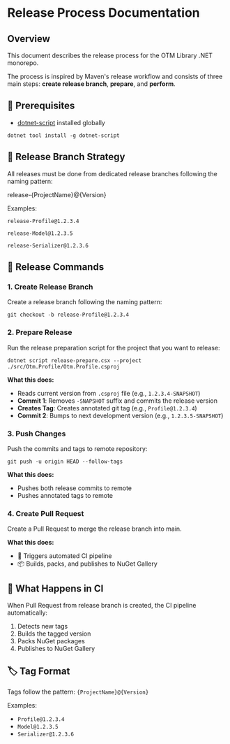 
# Release Process Documentation

## Overview

This document describes the release process for the OTM Library .NET monorepo.

The process is inspired by Maven's release workflow and consists of three main steps: **create release branch**, **prepare**, and **perform**.

## 🔧 Prerequisites

- [dotnet-script](https://github.com/filipw/dotnet-script) installed globally

```shell
dotnet tool install -g dotnet-script
```

## 🔧 Release Branch Strategy
All releases must be done from dedicated release branches following the naming pattern:

release-{ProjectName}@{Version}

Examples:

`release-Profile@1.2.3.4`

`release-Model@1.2.3.5`

`release-Serializer@1.2.3.6`

## 🔧 Release Commands

### 1. Create Release Branch

Create a release branch following the naming pattern:

```shell
git checkout -b release-Profile@1.2.3.4
```

### 2. Prepare Release

Run the release preparation script for the project that you want to release:

```shell
dotnet script release-prepare.csx --project ./src/Otm.Profile/Otm.Profile.csproj
```

**What this does:**
- Reads current version from `.csproj` file (e.g., `1.2.3.4-SNAPSHOT`)
- **Commit 1**: Removes `-SNAPSHOT` suffix and commits the release version
- **Creates Tag**: Creates annotated git tag (e.g., `Profile@1.2.3.4`)
- **Commit 2**: Bumps to next development version (e.g., `1.2.3.5-SNAPSHOT`)

### 3. Push Changes

Push the commits and tags to remote repository:

```shell
git push -u origin HEAD --follow-tags
```

**What this does:**
- Pushes both release commits to remote
- Pushes annotated tags to remote

### 4. Create Pull Request

Create a Pull Request to merge the release branch into main.

**What this does:**
- 🤖 Triggers automated CI pipeline
- 📦 Builds, packs, and publishes to NuGet Gallery


## 🔧 What Happens in CI

When Pull Request from release branch is created, the CI pipeline automatically:
1. Detects new tags
2. Builds the tagged version
3. Packs NuGet packages
4. Publishes to NuGet Gallery

## 🏷️ Tag Format

Tags follow the pattern: `{ProjectName}@{Version}`

Examples:
- `Profile@1.2.3.4`
- `Model@1.2.3.5`
- `Serializer@1.2.3.6`